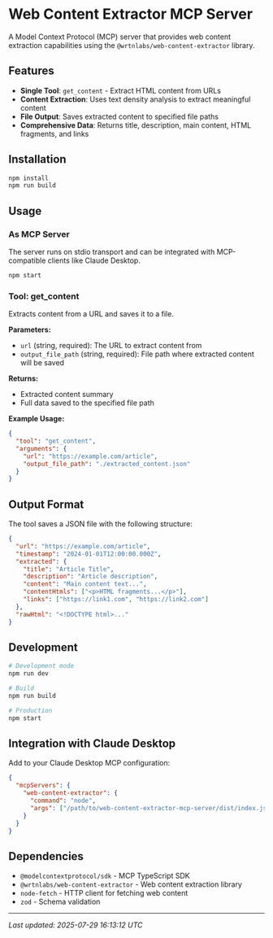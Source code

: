 # Web Content Extractor MCP Server

A Model Context Protocol (MCP) server that provides web content extraction capabilities using the `@wrtnlabs/web-content-extractor` library.

## Features

- **Single Tool**: `get_content` - Extract HTML content from URLs
- **Content Extraction**: Uses text density analysis to extract meaningful content
- **File Output**: Saves extracted content to specified file paths
- **Comprehensive Data**: Returns title, description, main content, HTML fragments, and links

## Installation

```bash
npm install
npm run build
```

## Usage

### As MCP Server

The server runs on stdio transport and can be integrated with MCP-compatible clients like Claude Desktop.

```bash
npm start
```

### Tool: get_content

Extracts content from a URL and saves it to a file.

**Parameters:**
- `url` (string, required): The URL to extract content from
- `output_file_path` (string, required): File path where extracted content will be saved

**Returns:**
- Extracted content summary
- Full data saved to the specified file path

**Example Usage:**
```json
{
  "tool": "get_content",
  "arguments": {
    "url": "https://example.com/article",
    "output_file_path": "./extracted_content.json"
  }
}
```

## Output Format

The tool saves a JSON file with the following structure:

```json
{
  "url": "https://example.com/article",
  "timestamp": "2024-01-01T12:00:00.000Z",
  "extracted": {
    "title": "Article Title",
    "description": "Article description",
    "content": "Main content text...",
    "contentHtmls": ["<p>HTML fragments...</p>"],
    "links": ["https://link1.com", "https://link2.com"]
  },
  "rawHtml": "<!DOCTYPE html>..."
}
```

## Development

```bash
# Development mode
npm run dev

# Build
npm run build

# Production
npm start
```

## Integration with Claude Desktop

Add to your Claude Desktop MCP configuration:

```json
{
  "mcpServers": {
    "web-content-extractor": {
      "command": "node",
      "args": ["/path/to/web-content-extractor-mcp-server/dist/index.js"]
    }
  }
}
```

## Dependencies

- `@modelcontextprotocol/sdk` - MCP TypeScript SDK
- `@wrtnlabs/web-content-extractor` - Web content extraction library
- `node-fetch` - HTTP client for fetching web content
- `zod` - Schema validation
---
*Last updated: 2025-07-29 16:13:12 UTC*

